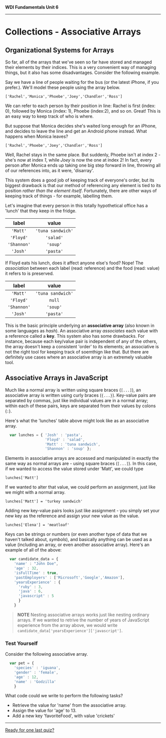 **WDI Fundamentals Unit 6**

---

# Collections - Associative Arrays

## Organizational Systems for Arrays

So far, all of the arrays that we've seen so far have stored and managed their elements by their indices. This is a very convenient way of managing things, but it also has some disadvantages. Consider the following example.

Say we have a line of people waiting for the bus (or the latest iPhone, if you prefer.). We'll model these people using the array below.

  `['Rachel','Monica','Phoebe','Joey','Chandler','Ross']`

We can refer to each person by their position in line: Rachel is first (index: 0), followed by Monica (index: 1), Phoebe (index:2), and so on. Great! This is an easy way to keep track of who is where.

But suppose that Monica decides she's waited long enough for an iPhone, and decides to leave the line and get an Android phone instead. What happens when Monica leaves?

  `['Rachel','Phoebe','Joey','Chandler','Ross']`

Well, Rachel stays in the same place. But suddenly, Phoebe isn't at index 2 - she's now at index *1*, while *Joey* is now the one at index 2! In fact, every person after Monica ends up taking one big step forward in line, throwing all of our references into, as it were, 'disarray'.

This system does a good job of keeping track of everyone's order, but its biggest drawback is that our method of referencing any element is tied to its position *rather than the element itself*. Fortunately, there are other ways of keeping track of things - for example, labelling them.

Let's imagine that every person in this totally hypothetical office has a 'lunch' that they keep in the fridge.

|  label  |  value  |
|:-------:|:-------:|
 `'Matt'` | `'tuna sandwich'`
`'Floyd'` | `'salad'`
 `'Shannon'` | `'soup'`
 `'Josh'` | `'pasta'`

If Floyd eats his lunch, does it affect anyone else's food? Nope! The *association* between each label (read: reference) and the food (read: value) it refers to is preserved.

|  label  |  value  |
|:-------:|:-------:|
 `'Matt'` | `'tuna sandwich'`
`'Floyd'` | `null`
`'Shannon'` | `'soup'`
 `'Josh'` | `'pasta'`

This is the basic principle underlying an **associative array** (also known in some languages as *hash*). An associative array *associates* each value with a reference called a **key**. This system also has some drawbacks. For instance, because each key/value pair is independent of any of the others, the array doesn't keep a consistent 'order' to its elements; an associative is not the right tool for keeping track of soemthign like that. But there are definitely use cases where an associative array is an extremely valuable tool.

## Associative Arrays in JavaScript

Much like a normal array is written using square braces (`[...]`), an associative array is written using curly braces (`{...}`). Key-value pairs are separated by commas, just like individual values are in a normal array; within each of these pairs, keys are separated from their values by colons (`:`).

Here's what the 'lunches' table above might look like as an associative array.
```javascript
  var lunches = { 'Josh' : 'pasta',
                  'Floyd' : 'salad',
                  'Matt' : 'tuna sandwich',
                  'Shannon' : 'soup' };
```

Elements in associative arrays are accessed and manipulated in exactly the same way as normal arrays are - using square braces (`[...]`). In this case, if we wanted to access the value stored under 'Matt', we could type

  `lunches['Matt']`

If we wanted to alter that value, we could perform an assignment, just like we might with a normal array.

  `lunches['Matt'] = 'turkey sandwich'`

Adding new key-value pairs looks just like assignment - you simply set your new key as the reference and assign your new value as the value.

  `lunches['Elena'] = 'meatloaf'`

Keys can be strings or numbers (or even another type of data that we haven't talked about, *symbols*), and basically anything can be used as a value (including an array, or even another associative array). Here's an example of all of the above:
```javascript
  var candidate_data = {
    'name' : "John Doe",
    'age' : 32,
    'isFullTime' : true,
    'pastEmployers' : ['Microsoft','Google','Amazon'],
    'yearsExperience' : {
      'ruby' : 3,
      'java' : 6,
      'javascript' : 5
      }
    }
```
>**NOTE** Nesting associative arrays works just like nesting ordinary arrays. If we wanted to retrive the number of years of JavaScript experience from the array above, we would write `candidate_data['yearsExperience']['javascript']`.


### Test Yourself
Consider the following associative array.
```javascript
  var pet = {
    'species' : 'iguana',
    'gender' : 'female',
    'age' : 12,
    'name' : 'Godzilla'
    }
```
What code could we write to perform the following tasks?
* Retrieve the value for 'name' from the associative array.
* Assign the value for 'age' to 13.
* Add a new key 'favoriteFood', with value 'crickets'

---
[Ready for one last quiz?](09_quiz.md)
